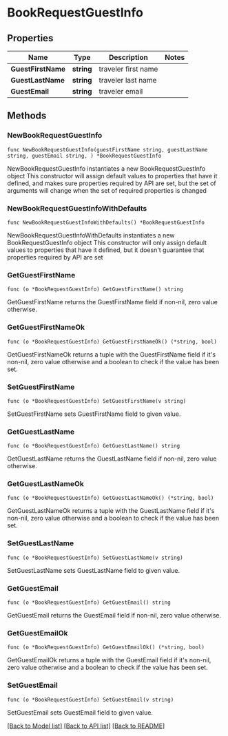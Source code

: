 # BookRequestGuestInfo

## Properties

Name | Type | Description | Notes
------------ | ------------- | ------------- | -------------
**GuestFirstName** | **string** | traveler first name | 
**GuestLastName** | **string** | traveler last name | 
**GuestEmail** | **string** | traveler email | 

## Methods

### NewBookRequestGuestInfo

`func NewBookRequestGuestInfo(guestFirstName string, guestLastName string, guestEmail string, ) *BookRequestGuestInfo`

NewBookRequestGuestInfo instantiates a new BookRequestGuestInfo object
This constructor will assign default values to properties that have it defined,
and makes sure properties required by API are set, but the set of arguments
will change when the set of required properties is changed

### NewBookRequestGuestInfoWithDefaults

`func NewBookRequestGuestInfoWithDefaults() *BookRequestGuestInfo`

NewBookRequestGuestInfoWithDefaults instantiates a new BookRequestGuestInfo object
This constructor will only assign default values to properties that have it defined,
but it doesn't guarantee that properties required by API are set

### GetGuestFirstName

`func (o *BookRequestGuestInfo) GetGuestFirstName() string`

GetGuestFirstName returns the GuestFirstName field if non-nil, zero value otherwise.

### GetGuestFirstNameOk

`func (o *BookRequestGuestInfo) GetGuestFirstNameOk() (*string, bool)`

GetGuestFirstNameOk returns a tuple with the GuestFirstName field if it's non-nil, zero value otherwise
and a boolean to check if the value has been set.

### SetGuestFirstName

`func (o *BookRequestGuestInfo) SetGuestFirstName(v string)`

SetGuestFirstName sets GuestFirstName field to given value.


### GetGuestLastName

`func (o *BookRequestGuestInfo) GetGuestLastName() string`

GetGuestLastName returns the GuestLastName field if non-nil, zero value otherwise.

### GetGuestLastNameOk

`func (o *BookRequestGuestInfo) GetGuestLastNameOk() (*string, bool)`

GetGuestLastNameOk returns a tuple with the GuestLastName field if it's non-nil, zero value otherwise
and a boolean to check if the value has been set.

### SetGuestLastName

`func (o *BookRequestGuestInfo) SetGuestLastName(v string)`

SetGuestLastName sets GuestLastName field to given value.


### GetGuestEmail

`func (o *BookRequestGuestInfo) GetGuestEmail() string`

GetGuestEmail returns the GuestEmail field if non-nil, zero value otherwise.

### GetGuestEmailOk

`func (o *BookRequestGuestInfo) GetGuestEmailOk() (*string, bool)`

GetGuestEmailOk returns a tuple with the GuestEmail field if it's non-nil, zero value otherwise
and a boolean to check if the value has been set.

### SetGuestEmail

`func (o *BookRequestGuestInfo) SetGuestEmail(v string)`

SetGuestEmail sets GuestEmail field to given value.



[[Back to Model list]](../README.md#documentation-for-models) [[Back to API list]](../README.md#documentation-for-api-endpoints) [[Back to README]](../README.md)


